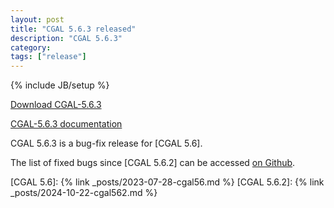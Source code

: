 ```yaml
---
layout: post
title: "CGAL 5.6.3 released"
description: "CGAL 5.6.3"
category:
tags: ["release"]
---
```

{% include JB/setup %}

<i class="bi bi-arrow-down-circle"></i>
[Download CGAL-5.6.3]

<i class="bi bi-book"></i>
[CGAL-5.6.3 documentation]

CGAL 5.6.3 is a bug-fix release for [CGAL 5.6].

The list of fixed bugs since [CGAL 5.6.2] can be accessed [on Github].

[Download CGAL-5.6.3]: https://github.com/CGAL/cgal/releases/tag/v5.6.3
[CGAL-5.6.3 documentation]: https://doc.cgal.org/5.6.3/Manual/index.html
[on Github]: https://github.com/CGAL/cgal/issues?q=label%3AMerged_in_5.6.3+-label%3AMerged_in_5.6.2
[CGAL 5.6]: {% link _posts/2023-07-28-cgal56.md %}
[CGAL 5.6.2]: {% link _posts/2024-10-22-cgal562.md %}
